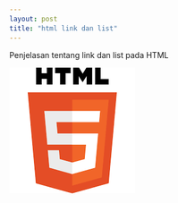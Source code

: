 ```yaml
---
layout: post
title: "html link dan list"
---
```




Penjelasan tentang link dan list pada HTML






![HTML LINK DAN LIST](/assets/image.png)